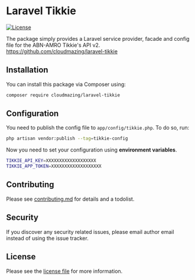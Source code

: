 # Laravel Tikkie

[![License][ico-license]][link-license]

The package simply provides a Laravel service provider, facade and config file for the ABN-AMRO Tikkie's API v2. <https://github.com/cloudmazing/laravel-tikkie>

## Installation

You can install this package via Composer using:

```bash
composer require cloudmazing/laravel-tikkie
```

## Configuration

You need to publish the config file to `app/config/tikkie.php`. To do so, run:

```bash
php artisan vendor:publish --tag=tikkie-config
```

Now you need to set your configuration using **environment variables**.

```bash
TIKKIE_API_KEY=XXXXXXXXXXXXXXXXXXX
TIKKIE_APP_TOKEN=XXXXXXXXXXXXXXXXXXX
```
## Contributing

Please see [contributing.md](contributing.md) for details and a todolist.

## Security

If you discover any security related issues, please email author email instead of using the issue tracker.

## License

Please see the [license file](license.md) for more information.

[ico-license]: https://poser.pugx.org/jwiegant/laravel-tikkie/license
[link-license]: https://github.com/jwiegant/laravel-tikkie/blob/HEAD/license.md
